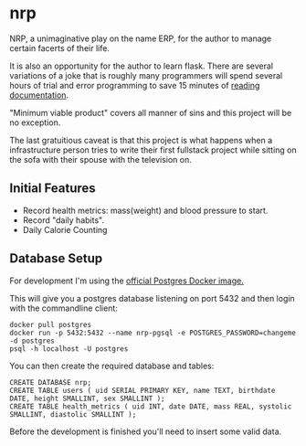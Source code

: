 # nrp
NRP, a unimaginative play on the name ERP, for the author to manage certain facerts of their life.

It is also an opportunity for the author to learn flask. There are several variations of a joke that is roughly many programmers will spend several hours of trial and error programming to save 15 minutes of [reading documentation](https://flask.palletsprojects.com/en/2.2.x/).

"Minimum viable product" covers all manner of sins and this project will be no exception.

The last gratuitious caveat is that this project is what happens when a infrastructure person tries to write their first fullstack project while sitting on the sofa with their spouse with the television on.

## Initial Features
- Record health metrics: mass(weight) and blood pressure to start.
- Record "daily habits".
- Daily Calorie Counting

## Database Setup
For development I'm using the [official Postgres Docker image.](https://www.docker.com/blog/how-to-use-the-postgres-docker-official-image/)

This will give you a postgres database listening on port 5432 and then login with the commandline client:
```
docker pull postgres
docker run -p 5432:5432 --name nrp-pgsql -e POSTGRES_PASSWORD=changeme -d postgres
psql -h localhost -U postgres
```

You can then create the required database and tables:
```
CREATE DATABASE nrp;
CREATE TABLE users ( uid SERIAL PRIMARY KEY, name TEXT, birthdate DATE, height SMALLINT, sex SMALLINT );
CREATE TABLE health_metrics ( uid INT, date DATE, mass REAL, systolic SMALLINT, diastolic SMALLINT );
```

Before the development is finished you'll need to insert some valid data.